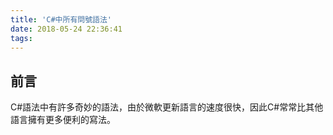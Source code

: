 ```yaml
---
title: 'C#中所有問號語法'
date: 2018-05-24 22:36:41
tags:
---
```


## 前言

C#語法中有許多奇妙的語法，由於微軟更新語言的速度很快，因此C#常常比其他語言擁有更多便利的寫法。